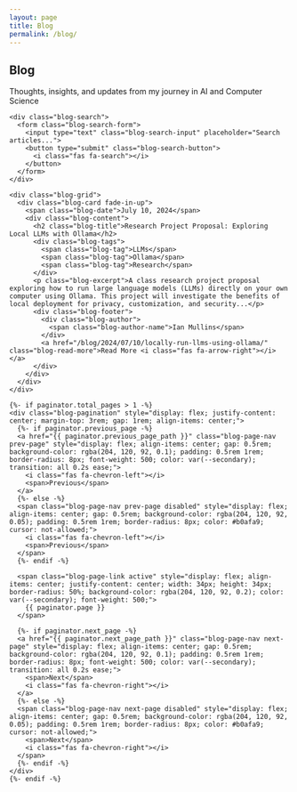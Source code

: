 ```yaml
---
layout: page
title: Blog
permalink: /blog/
---
```


<section class="section">
  <div class="wrapper">
    <div class="section-title">
      <h1 class="fade-in" style="color: var(--secondary);">Blog</h1>
      <p style="color: var(--text-dark);">Thoughts, insights, and updates from my journey in AI and Computer Science</p>
    </div>
    
    <div class="blog-search">
      <form class="blog-search-form">
        <input type="text" class="blog-search-input" placeholder="Search articles...">
        <button type="submit" class="blog-search-button">
          <i class="fas fa-search"></i>
        </button>
      </form>
    </div>
    
    <div class="blog-grid">
      <div class="blog-card fade-in-up">
        <span class="blog-date">July 10, 2024</span>
        <div class="blog-content">
          <h2 class="blog-title">Research Project Proposal: Exploring Local LLMs with Ollama</h2>
          <div class="blog-tags">
            <span class="blog-tag">LLMs</span>
            <span class="blog-tag">Ollama</span>
            <span class="blog-tag">Research</span>
          </div>
          <p class="blog-excerpt">A class research project proposal exploring how to run large language models (LLMs) directly on your own computer using Ollama. This project will investigate the benefits of local deployment for privacy, customization, and security...</p>
          <div class="blog-footer">
            <div class="blog-author">
              <span class="blog-author-name">Ian Mullins</span>
            </div>
            <a href="/blog/2024/07/10/locally-run-llms-using-ollama/" class="blog-read-more">Read More <i class="fas fa-arrow-right"></i></a>
          </div>
        </div>
      </div>
    </div>
    
    {%- if paginator.total_pages > 1 -%}
    <div class="blog-pagination" style="display: flex; justify-content: center; margin-top: 3rem; gap: 1rem; align-items: center;">
      {%- if paginator.previous_page -%}
      <a href="{{ paginator.previous_page_path }}" class="blog-page-nav prev-page" style="display: flex; align-items: center; gap: 0.5rem; background-color: rgba(204, 120, 92, 0.1); padding: 0.5rem 1rem; border-radius: 8px; font-weight: 500; color: var(--secondary); transition: all 0.2s ease;">
        <i class="fas fa-chevron-left"></i>
        <span>Previous</span>
      </a>
      {%- else -%}
      <span class="blog-page-nav prev-page disabled" style="display: flex; align-items: center; gap: 0.5rem; background-color: rgba(204, 120, 92, 0.05); padding: 0.5rem 1rem; border-radius: 8px; color: #b0afa9; cursor: not-allowed;">
        <i class="fas fa-chevron-left"></i>
        <span>Previous</span>
      </span>
      {%- endif -%}
      
      <span class="blog-page-link active" style="display: flex; align-items: center; justify-content: center; width: 34px; height: 34px; border-radius: 50%; background-color: rgba(204, 120, 92, 0.2); color: var(--secondary); font-weight: 500;">
        {{ paginator.page }}
      </span>
      
      {%- if paginator.next_page -%}
      <a href="{{ paginator.next_page_path }}" class="blog-page-nav next-page" style="display: flex; align-items: center; gap: 0.5rem; background-color: rgba(204, 120, 92, 0.1); padding: 0.5rem 1rem; border-radius: 8px; font-weight: 500; color: var(--secondary); transition: all 0.2s ease;">
        <span>Next</span>
        <i class="fas fa-chevron-right"></i>
      </a>
      {%- else -%}
      <span class="blog-page-nav next-page disabled" style="display: flex; align-items: center; gap: 0.5rem; background-color: rgba(204, 120, 92, 0.05); padding: 0.5rem 1rem; border-radius: 8px; color: #b0afa9; cursor: not-allowed;">
        <span>Next</span>
        <i class="fas fa-chevron-right"></i>
      </span>
      {%- endif -%}
    </div>
    {%- endif -%}
  </div>
</section> 